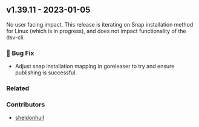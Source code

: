 ## v1.39.11 - 2023-01-05 <!-- v3 -->

No user facing impact.
This release is iterating on Snap installation method for Linux (which is in progress), and does not impact functionality of the dsv-cli.

### 🐛 Bug Fix

- Adjust snap installation mapping in goreleaser to try and ensure publishing is successful.

### Related

### Contributors

- [sheldonhull](https://github.com/sheldonhull)
